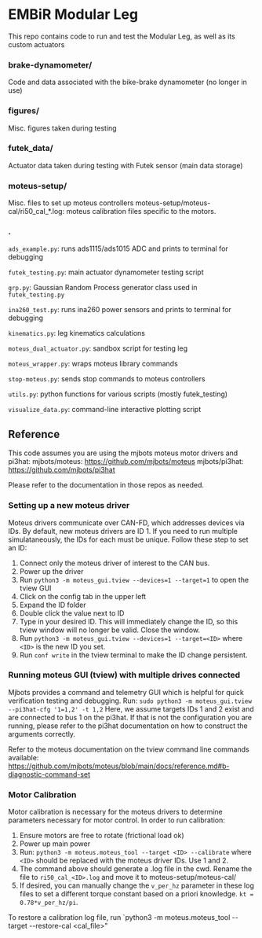 # EMBiR Modular Leg

This repo contains code to run and test the Modular Leg, as well as its custom actuators

### brake-dynamometer/

Code and data associated with the bike-brake dynamometer (no longer in use)

### figures/

Misc. figures taken during testing

### futek_data/

Actuator data taken during testing with Futek sensor (main data storage)

### moteus-setup/
Misc. files to set up moteus controllers
moteus-setup/moteus-cal/ri50_cal_*.log: moteus calibration files specific to the motors.

### .


`ads_example.py`: runs ads1115/ads1015 ADC and prints to terminal for debugging

`futek_testing.py`: main actuator dynamometer testing script

`grp.py`: Gaussian Random Process generator class used in `futek_testing.py`

`ina260_test.py`: runs ina260 power sensors and prints to terminal for debugging

`kinematics.py`: leg kinematics calculations

`moteus_dual_actuator.py`: sandbox script for testing leg

`moteus_wrapper.py`: wraps moteus library commands

`stop-moteus.py`: sends stop commands to moteus controllers

`utils.py`: python functions for various scripts (mostly futek_testing)

`visualize_data.py`: command-line interactive plotting script


## Reference
This code assumes you are using the mjbots moteus motor drivers and pi3hat:
mjbots/moteus: https://github.com/mjbots/moteus
mjbots/pi3hat: https://github.com/mjbots/pi3hat

Please refer to the documentation in those repos as needed.

### Setting up a new moteus driver
Moteus drivers communicate over CAN-FD, which addresses devices via IDs. By default, new moteus drivers are ID 1. If you need to run multiple simulataneously, the IDs for each must be unique. Follow these step to set an ID:

1. Connect only the moteus driver of interest to the CAN bus.
2. Power up the driver
3. Run `python3 -m moteus_gui.tview --devices=1 --target=1` to open the tview GUI
4. Click on the config tab in the upper left
5. Expand the ID folder
6. Double click the value next to ID
7. Type in your desired ID. This will immediately change the ID, so this tview window will no longer be valid. Close the window.
8. Run `python3 -m moteus_gui.tview --devices=1 --target=<ID>` where `<ID>` is the new ID you set.
9. Run `conf write` in the tview terminal to make the ID change persistent.

### Running moteus GUI (tview) with multiple drives connected
Mjbots provides a command and telemetry GUI which is helpful for quick verification testing and debugging. Run:
`sudo python3 -m moteus_gui.tview --pi3hat-cfg '1=1,2' -t 1,2`
Here, we assume targets IDs 1 and 2 exist and are connected to bus 1 on the pi3hat. If that is not the configuration you are running, please refer to the pi3hat documentation on how to construct the arguments correctly.

Refer to the moteus documentation on the tview command line commands available: https://github.com/mjbots/moteus/blob/main/docs/reference.md#b-diagnostic-command-set

### Motor Calibration
Motor calibration is necessary for the moteus drivers to determine parameters necessary for motor control. In order to run calibration:
1. Ensure motors are free to rotate (frictional load ok)
2. Power up main power
3. Run: `python3 -m moteus.moteus_tool --target <ID> --calibrate` where `<ID>` should be replaced with the moteus driver IDs. Use 1 and 2.
4. The command above should generate a .log file in the cwd. Rename the file to `ri50_cal_<ID>.log` and move it to moteus-setup/moteus-cal/
5. If desired, you can manually change the `v_per_hz` parameter in these log files to set a different torque constant based on a priori knowledge. `kt = 0.78*v_per_hz/pi`.

To restore a calibration log file, run `python3 -m moteus.moteus_tool --target <ID> --restore-cal <cal_file>"

